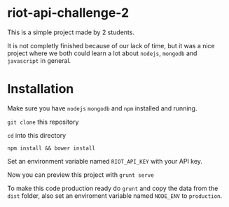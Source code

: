 # riot-api-challenge-2

This is a simple project made by 2 students.

It is not completly finished because of our lack of time, but it was a nice project where we both could learn a lot about `nodejs`, `mongodb` and `javascript` in general.

# Installation

Make sure you have `nodejs` `mongodb` and `npm` installed and running. 

`git clone` this repository

`cd` into this directory

`npm install && bower install`

Set an environment variable named `RIOT_API_KEY` with your API key.

Now you can preview this project with `grunt serve`

To make this code production ready do `grunt` and copy the data from the `dist` folder, also set an enviroment variable named `NODE_ENV` to `production`.
